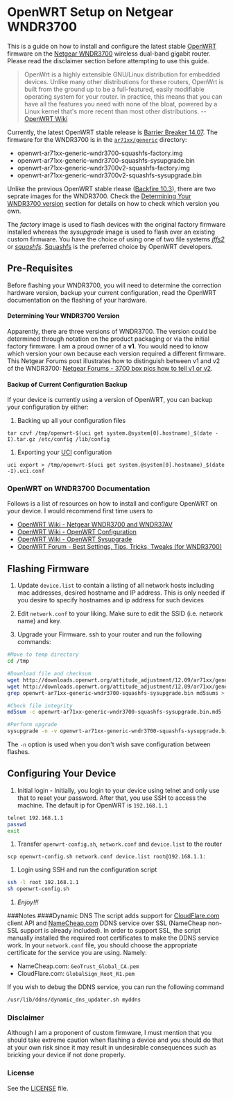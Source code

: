 # OpenWRT Setup on Netgear WNDR3700

This is a guide on how to install and configure the latest stable [OpenWRT](https://openwrt.org/) firmware on the [Netgear WNDR3700](http://www.netgear.com/home/products/networking/wifi-routers/wndr3700.aspx) wireless dual-band gigabit router. Please read the disclaimer section before attempting to use this guide.

> OpenWrt is a highly extensible GNU/Linux distribution for embedded devices. Unlike many other distributions for these routers, OpenWrt is built from the ground up to be a full-featured, easily modifiable operating system for your router. In practice, this means that you can have all the features you need with none of the bloat, powered by a Linux kernel that's more recent than most other distributions.
-- [OpenWRT Wiki](http://wiki.openwrt.org/about/start)

Currently, the latest OpenWRT stable release is [Barrier Breaker 14.07](http://downloads.openwrt.org/barrier_breaker/14.07/). The firmware for the WNDR3700 is in the [`ar71xx/generic`](http://downloads.openwrt.org/barrier_breaker/14.07/ar71xx/generic/) directory:
  + openwrt-ar71xx-generic-wndr3700-squashfs-factory.img
  + openwrt-ar71xx-generic-wndr3700-squashfs-sysupgrade.bin
  + openwrt-ar71xx-generic-wndr3700v2-squashfs-factory.img
  + openwrt-ar71xx-generic-wndr3700v2-squashfs-sysupgrade.bin

Unlike the previous OpenWRT stable rlease ([Backfire 10.3](http://downloads.openwrt.org/backfire/10.03.1/)), there are two seprate images for the WNDR3700. Check the [Determining Your WNDR3700 version](#determining-your-wndr3700-version) section for details on how to check which version you own.

The _factory_ image is used to flash devices with the original factory firmware installed whereas the _sysupgrade_ image is used to flash over an existing custom firmware. You have the choice of using one of two file systems [_jffs2_](http://wiki.openwrt.org/doc/techref/filesystems#jffs2) or [_squashfs_](http://wiki.openwrt.org/doc/techref/filesystems#squashfs). [Squashfs](http://wiki.openwrt.org/doc/techref/filesystems#squashfs) is the preferred choice by OpenWRT developers.

## Pre-Requisites
Before flashing your WNDR3700, you will need to determine the correction hardware version, backup your current configuration, read the OpenWRT documentation on the flashing of your hardware.

#### Determining Your WNDR3700 Version
Apparently, there are three versions of WNDR3700. The version could be determined through notation on the product packaging or via the initial factory firmware. I am a proud owner of a **v1**. You would need to know which version your own because each version required a different firmware. This Netgear Forums post illustrates how to distinguish between v1 and v2 of the WNDR3700: [Netgear Forums - 3700 box pics how to tell v1 or v2](http://forum1.netgear.com/showthread.php?t=62784).

#### Backup of Current Configuration Backup
If your device is currently using a version of OpenWRT, you can backup your configuration by either:

1. Backing up all your configuration files
```
tar czvf /tmp/openwrt-$(uci get system.@system[0].hostname)_$(date -I).tar.gz /etc/config /lib/config
```

1. Exporting your [UCI](http://wiki.openwrt.org/doc/uci) configuration
```
uci export > /tmp/openwrt-$(uci get system.@system[0].hostname)_$(date -I).uci.conf
```

### OpenWRT on WNDR3700 Documentation
Follows is a list of resources on how to install and configure OpenWRT on your device. I would recommend first time users to 
+ [OpenWRT Wiki - Netgear WNDR3700 and WNDR37AV](http://wiki.openwrt.org/toh/netgear/wndr3700)
+ [OpenWRT Wiki - OpenWRT Configuration](http://wiki.openwrt.org/doc/howto/basic.config)
+ [OpenWRT Wiki - OpenWRT Sysupgrade](http://wiki.openwrt.org/doc/howto/generic.sysupgrade)
+ [OpenWRT Forum - Best Settings, Tips, Tricks, Tweaks (for WNDR3700)](https://forum.openwrt.org/viewtopic.php?id=34062)

## Flashing Firmware
1. Update `device.list` to contain a listing of all network hosts including mac addresses, desired hostname and IP address. This is only needed if you desire to specify hostnames and ip address for such devices

1. Edit `network.conf` to your liking. Make sure to edit the SSID (i.e. network name) and key.

1. Upgrade your Firmware. ssh to your router and run the following commands:

```bash
#Move to temp directory
cd /tmp

#Download file and checksum
wget http://downloads.openwrt.org/attitude_adjustment/12.09/ar71xx/generic/openwrt-ar71xx-generic-wndr3700-squashfs-sysupgrade.bin
wget http://downloads.openwrt.org/attitude_adjustment/12.09/ar71xx/generic/md5sums
grep openwrt-ar71xx-generic-wndr3700-squashfs-sysupgrade.bin md5sums > openwrt-ar71xx-generic-wndr3700-squashfs-sysupgrade.bin.md5

#Check file integrity
md5sum -c openwrt-ar71xx-generic-wndr3700-squashfs-sysupgrade.bin.md5

#Perform upgrade
sysupgrade -n -v openwrt-ar71xx-generic-wndr3700-squashfs-sysupgrade.bin
```

The `-n` option is used when you don't wish save configuration between flashes.

## Configuring Your Device
1. Initial login - Initially, you login to your device using telnet and only use that to reset your password. After that, you use SSH to access the machine. The default ip for OpenWRT is `192.168.1.1`
```bash
telnet 192.168.1.1
passwd
exit
```

1. Transfer `openwrt-config.sh`, `network.conf` and `device.list` to the router
```
scp openwrt-config.sh network.conf device.list root@192.168.1.1:
```

1. Login using SSH and run the configuration script
```bash
ssh -l root 192.168.1.1
sh openwrt-config.sh
```

1. *Enjoy!!!*

###Notes
####Dynamic DNS
The script adds support for [CloudFlare.com](https://www.cloudflare.com) client API and [NameCheap.com](https://www.namecheap.com/) DDNS service over SSL (NameCheap non-SSL support is already included). In order to support SSL, the script manually installed the required root certificates to make the DDNS service work. In your `network.conf` file, you should choose the appropriate certificate for the service you are using. Namely:
  + NameCheap.com: `GeoTrust_Global_CA.pem`
  + CloudFlare.com: `GlobalSign_Root_R1.pem`

If you wish to debug the DDNS service, you can run the following command
```bash
/usr/lib/ddns/dynamic_dns_updater.sh myddns
```

### Disclaimer
Although I am a proponent of custom firmware, I must mention that you should take extreme caution when flashing a device and you should do that at your own risk since it may result in undesirable consequences such as bricking your device if not done properly.

### License
See the [LICENSE](https://raw.github.com/alghanmi/openwrt_netgear-wndr3700/master/LICENSE) file.
